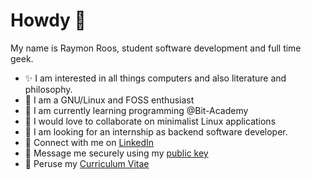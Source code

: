 # Howdy 👋

My name is Raymon Roos, student software development and full time geek. 
- ✨ I am interested in all things computers and also literature and philosophy.
-   I am a GNU/Linux and FOSS enthusiast 
- 🌱 I am currently learning programming @Bit-Academy
- 💞️ I would love to collaborate on minimalist Linux applications
- 👀 I am looking for an internship as backend software developer.  
-   Connect with me on [LinkedIn](https://www.linkedin.com/in/raymon-roos-1840a7228/)
-   Message me securely using my [public key](./raymon_public.gpg)
-   Peruse my [Curriculum Vitae](https://github.com/raymon-roos/curriculum-vitae/blob/main/cv_raymon_roos.pdf)

<!---
Raymanovich/Raymanovich is a ✨ special ✨ repository because its `README.md` (this file) appears on your GitHub profile.
You can click the Preview link to take a look at your changes.
--->
